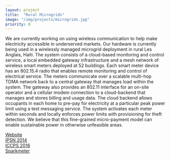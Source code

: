 ```yaml
---
layout: project
title:  "Rural Microgrids"
image: "/img/projects/microgrids.jpg"
priority: 8
---
```

We are currently working on using wireless communication to help make electricity accessible in underserved markets. Our hardware is currently being used in a wirelessly managed microgrid deployment in rural Les Anglais, Haiti. The system consists of a cloud-based monitoring and control service, a local embedded gateway infrastructure and a mesh network of wireless smart meters deployed at 52 buildings. Each smart meter device has an 802.15.4 radio that enables remote monitoring and control of electrical service. The meters communicate over a scalable multi-hop TDMA network back to a central gateway that manages load within the system. The gateway also provides an 802.11 interface for an on-site operator and a cellular modem connection to a cloud-backend that manages and stores billing and usage data. The cloud backend allows occupants in each home to pre-pay for electricity at a particular peak power limit using a text messaging service. The system activates each meter within seconds and locally enforces power limits with provisioning for theft detection. We believe that this fine-grained micro-payment model can enable sustainable power in otherwise unfeasible areas.

[Website](http://wise.ece.cmu.edu/redmine/projects/microgrid/wiki)  
[IPSN 2014](https://users.ece.cmu.edu/~agr/resources/publications/ipsn2014-la.pdf)  
[ICCPS 2016](https://users.ece.cmu.edu/~agr/resources/publications/iccps-2016.pdf)  
[Sparkmeter](http://www.sparkmeter.io/)